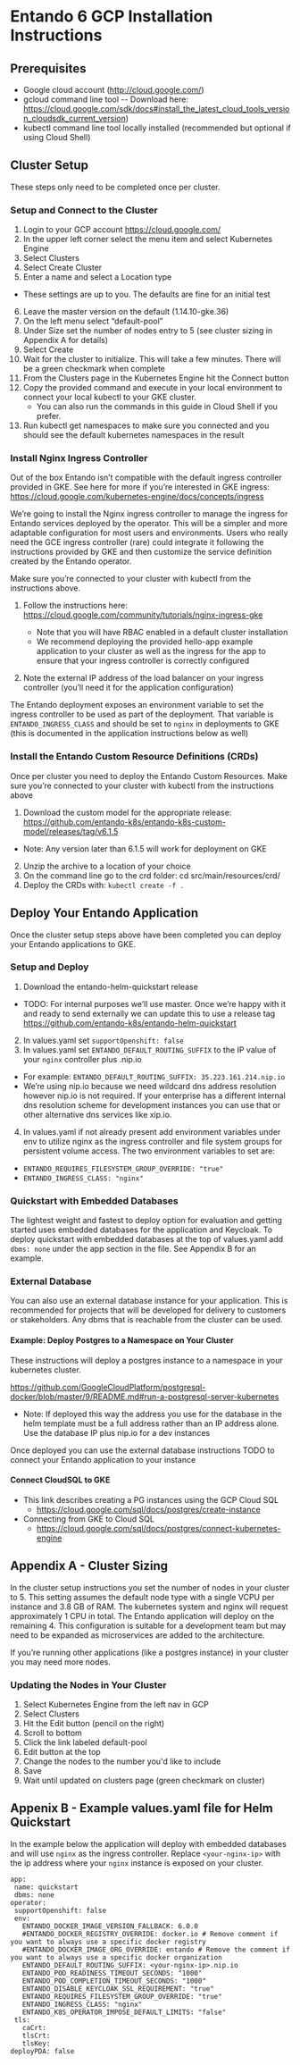 # Entando 6 GCP Installation Instructions

## Prerequisites

- Google cloud account (http://cloud.google.com/)
- gcloud command line tool
-- Download here: https://cloud.google.com/sdk/docs#install_the_latest_cloud_tools_version_cloudsdk_current_version)
- kubectl command line tool locally installed (recommended but optional if using Cloud Shell)

## Cluster Setup

These steps only need to be completed once per cluster.

### Setup and Connect to the Cluster

1. Login to your GCP account https://cloud.google.com/
2. In the upper left corner select the menu item and select Kubernetes Engine
3. Select Clusters
4. Select Create Cluster
5. Enter a name and select a Location type
  - These settings are up to you. The defaults are fine for an initial test
6. Leave the master version on the default (1.14.10-gke.36)
7. On the left menu select “default-pool”
8. Under Size set the number of nodes entry to 5  (see cluster sizing in Appendix A for details)
9. Select Create
10. Wait for the cluster to initialize. This will take a few minutes. There will be a green checkmark when complete
11. From the Clusters page in the Kubernetes Engine hit the Connect button
12. Copy the provided command and execute in your local environment to connect your local kubectl to your GKE cluster.
    - You can also run the commands in this guide in Cloud Shell if you prefer.
13. Run kubectl get namespaces to make sure you connected and you should see the default kubernetes namespaces in the result

### Install Nginx Ingress Controller

Out of the box Entando isn’t compatible with the default ingress controller provided in GKE. See here for more if you’re interested in GKE ingress: https://cloud.google.com/kubernetes-engine/docs/concepts/ingress

We’re going to install the Nginx ingress controller to manage the ingress for Entando services deployed by the operator. This will be a simpler and more adaptable configuration for most users and environments. Users who really need the GCE ingress controller (rare) could integrate it following the instructions provided by GKE and then customize the service definition created by the Entando operator.

Make sure you’re connected to your cluster with kubectl from the instructions above.

1. Follow the instructions here: https://cloud.google.com/community/tutorials/nginx-ingress-gke

   - Note that you will have RBAC enabled in a default cluster installation
   - We recommend deploying the provided hello-app example application to your cluster as well as the ingress for the app to ensure that your ingress controller is correctly configured
2. Note the external IP address of the load balancer on your ingress controller (you’ll need it for the application configuration)

The Entando deployment exposes an environment variable to set the ingress controller to be used as part of the deployment. That variable is `ENTANDO_INGRESS_CLASS` and should be set to `nginx` in deployments to GKE (this is documented in the application instructions below as well)

### Install the Entando Custom Resource Definitions (CRDs)
Once per cluster you need to deploy the Entando Custom Resources. Make sure you’re connected to your cluster with kubectl from the instructions above

1. Download the custom model for the appropriate release: https://github.com/entando-k8s/entando-k8s-custom-model/releases/tag/v6.1.5
  - Note: Any version later than 6.1.5 will work for deployment on GKE
2. Unzip the archive to a location of your choice
3. On the command line go to the crd folder: cd src/main/resources/crd/
4. Deploy the CRDs with: `kubectl create -f .`

## Deploy Your Entando Application
Once the cluster setup steps above have been completed you can deploy your Entando applications to GKE.

### Setup and Deploy

1. Download the entando-helm-quickstart release
  - TODO: For internal purposes we’ll use master. Once we’re happy with it and ready to send externally we can update this to use a release tag
https://github.com/entando-k8s/entando-helm-quickstart
2. In values.yaml set  `supportOpenshift: false`
3. In values.yaml set `ENTANDO_DEFAULT_ROUTING_SUFFIX` to the IP value of your `nginx` controller plus .nip.io
  - For example: `ENTANDO_DEFAULT_ROUTING_SUFFIX: 35.223.161.214.nip.io`
  - We’re using nip.io because we need wildcard dns address resolution however nip.io is not required. If your enterprise has a different internal dns resolution scheme for development instances you can use that or other alternative dns services like xip.io.
4. In values.yaml if not already present add environment variables under env to utilize nginx as the ingress controller and file system groups for persistent volume access. The two environment variables to set are:
  - `ENTANDO_REQUIRES_FILESYSTEM_GROUP_OVERRIDE: "true"`
  - `ENTANDO_INGRESS_CLASS: "nginx"`

### Quickstart with Embedded Databases
The lightest weight and fastest to deploy option for evaluation and getting started uses embedded databases for the application and Keycloak.
To deploy quickstart with embedded databases at the top of values.yaml add `dbms: none` under the app section in the file. See Appendix B for an example.

### External Database
You can also use an external database instance for your application. This is recommended for projects that will be developed for delivery to customers or stakeholders. Any dbms that is reachable from the cluster can be used.

#### Example: Deploy Postgres to a Namespace on Your Cluster
These instructions will deploy a postgres instance to a namespace in your kubernetes cluster.

https://github.com/GoogleCloudPlatform/postgresql-docker/blob/master/9/README.md#run-a-postgresql-server-kubernetes

 - Note: If deployed this way the address you use for the database in the helm template must be a full address rather than an IP address alone. Use the database IP plus nip.io for a dev instances

Once deployed you can use the external database instructions TODO to connect your Entando application to your instance

#### Connect CloudSQL to GKE

- This link describes creating a PG instances using the GCP Cloud SQL
   - https://cloud.google.com/sql/docs/postgres/create-instance
- Connecting from GKE to Cloud SQL
   - https://cloud.google.com/sql/docs/postgres/connect-kubernetes-engine


## Appendix A - Cluster Sizing
In the cluster setup instructions you set the number of nodes in your cluster to 5. This setting assumes the default node type with a single VCPU per instance and 3.8 GB of RAM. The kubernetes system and nginx will request approximately 1 CPU in total. The Entando application will deploy on the remaining 4. This configuration is suitable for a development team but may need to be expanded as microservices are added to the architecture.

If you’re running other applications (like a postgres instance) in your cluster you may need more nodes.

### Updating the Nodes in Your Cluster
1. Select Kubernetes Engine from the left nav in GCP
2. Select Clusters
3. Hit the Edit button (pencil on the right)
4. Scroll to bottom
5. Click the link labeled default-pool
6. Edit button at the top
7. Change the nodes to the number you'd like to include
8. Save
9. Wait until updated on clusters page (green checkmark on cluster)

## Appenix B - Example values.yaml file for Helm Quickstart

In the example below the application will deploy with embedded databases and will use `nginx` as the ingress controller. Replace `<your-nginx-ip>` with the ip address where your `nginx` instance is exposed on your cluster.

```
app:
 name: quickstart
 dbms: none
operator:
 supportOpenshift: false
 env:
   ENTANDO_DOCKER_IMAGE_VERSION_FALLBACK: 6.0.0
   #ENTANDO_DOCKER_REGISTRY_OVERRIDE: docker.io # Remove comment if you want to always use a specific docker registry
   #ENTANDO_DOCKER_IMAGE_ORG_OVERRIDE: entando # Remove the comment if you want to always use a specific docker organization
   ENTANDO_DEFAULT_ROUTING_SUFFIX: <your-nginx-ip>.nip.io
   ENTANDO_POD_READINESS_TIMEOUT_SECONDS: "1000"
   ENTANDO_POD_COMPLETION_TIMEOUT_SECONDS: "1000"
   ENTANDO_DISABLE_KEYCLOAK_SSL_REQUIREMENT: "true"
   ENTANDO_REQUIRES_FILESYSTEM_GROUP_OVERRIDE: "true"
   ENTANDO_INGRESS_CLASS: "nginx"
   ENTANDO_K8S_OPERATOR_IMPOSE_DEFAULT_LIMITS: "false"
 tls:
   caCrt:
   tlsCrt:
   tlsKey:
deployPDA: false

```
